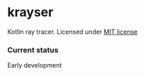 krayser
===
Kotlin ray tracer. Licensed under [MIT license](LICENSE)

### Current status
Early development